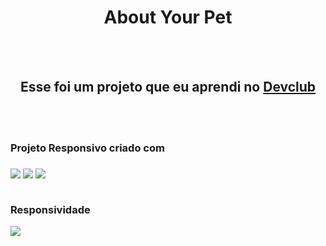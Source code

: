 <h1 align='center'> About Your Pet</h1>
<br>
<br>
<h2 align='center'>Esse foi um projeto que eu aprendi no <a href="https://rodolfomori.com.br/devclub">Devclub</a> </h2>
<br>
<br>
<h3>Projeto Responsivo criado com<h3/> <img src="https://img.shields.io/badge/HTML5-E34F26?style=for-the-badge&logo=html5&logoColor=white" href="html-logo" />
 <img src="https://img.shields.io/badge/CSS3-1572B6?style=for-the-badge&logo=css3&logoColor=white" href="css-logo"/>

<img src="https://user-images.githubusercontent.com/81720991/183229034-42a1da34-2d7d-4da1-877f-ac21c3a77dd2.png"/>
<br>
<br>
<p>Responsividade</p>
<img  src="https://user-images.githubusercontent.com/81720991/183229431-2daaae2e-01d1-4255-b20f-a98c217094f9.png" />




